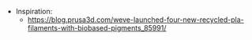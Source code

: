 - Inspiration:
	- https://blog.prusa3d.com/weve-launched-four-new-recycled-pla-filaments-with-biobased-pigments_85991/